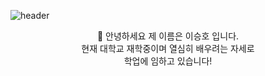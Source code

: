 
![header](https://capsule-render.vercel.app/api?type=waving&color=auto&height=300&section=header&text=Welcome%!&fontSize=90&animation=fadeIn&fontAlignY=38&desc=iseungho's%20GitHub&descAlignY=51&descAlign=62)
<p align="center">
👋 안녕하세요 제 이름은 이승호 입니다.<br/>현재 대학교 재학중이며 열심히 배우려는 자세로<br/>학업에 임하고 있습니다!
</p>
